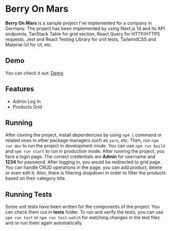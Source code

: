 
# Berry On Mars

**Berry On Mars** is a sample project I've implemented for a company in Germany. The project has been implemented by using Next.js 14 and its API endpoints, TanStack Table for grid section, React Query for HTTP/HTTPS requests, Jest and React Testing Library for unit tests, TailwindCSS and Material-UI for UI, etc.

## Demo
You can check it out: [Demo](https://berry-on-mars.vercel.app)

## Features
- Admin Log In
- Products Grid

## Running
After cloning the project, install dependencies by using `npm i` command or related ones in other package managers such as `yarn`, etc.
Then, run `npm run dev` to run the project in development mode.
You can use `npm run build` and `npm run start` to run in production mode.
After running the project, you face a login page. The correct credentials are **Admin** for username and **1234** for password. After logging in, you would be redirected to grid page. You can handle CRUD operations in the page, you can add product, delete or even edit it. Also, there is filtering dropdown in order to filter the products based on their category title.

## Running Tests
Some unit tests have been written for the components of the project. You can check them out in **__tests__** folder. To run and verify the tests, you can use `npm run test` or `npm run test:watch` for watching changes in the test files and re-run them again automatically.



